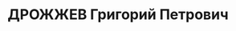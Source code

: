 ---
title: ДРОЖЖЕВ Григорий Петрович
description: "Род. в 1897, член ВКП(б). Зав. сельхозотделом газеты \"Оренбургская\
  \ коммуна\" \n  Приговор: ВК ВС СССР, 04.10.1937 – ВМН. \n  Реабилитирован сентябрь\
  \ 1956"
---